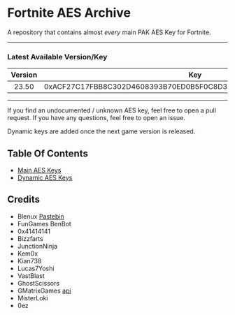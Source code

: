 # Fortnite AES Archive

A repository that contains almost *every* main PAK AES Key for Fortnite.
___

### Latest Available Version/Key

| Version |                                Key                                 |
|:-------:|:------------------------------------------------------------------:|
|  23.50  | 0xACF27C17FBB8C302D4608393B70ED0B5F0C8D310D017AC9F35BA01435EDE5851 |

___

If you find an undocumented / unknown AES key, feel free to open a pull request. If you have any questions, feel free to
open an issue.

Dynamic keys are added once the next game version is released.

## Table Of Contents

- [Main AES Keys](https://github.com/dippyshere/fortnite-aes-archive/tree/master/archive/main.md)
- [Dynamic AES Keys](https://github.com/dippyshere/fortnite-aes-archive/tree/master/archive/dynamic)

## Credits

- Blenux [Pastebin](https://pastebin.com/raw/SCWdTWbj)
- FunGames BenBot
- 0x41414141
- Bizzfarts
- JunctionNinja
- Kem0x
- Kian738
- Lucas7Yoshi
- VastBlast
- GhostScissors
- GMatrixGames [api](https://fortnitecentral.gmatrixgames.ga/api/v1/aes)
- MisterLoki
- 0ez
